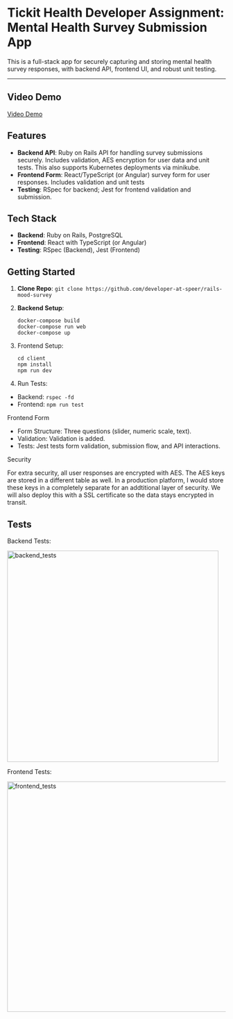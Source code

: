 
# Tickit Health Developer Assignment: Mental Health Survey Submission App

This is a full-stack app for securely capturing and storing mental health survey responses, with backend API, frontend UI, and robust unit testing.

---

## Video Demo

[Video Demo](https://github.com/user-attachments/assets/684353cc-730a-40a1-aa17-31fdc3f36b24)

## Features

- **Backend API**: Ruby on Rails API for handling survey submissions securely. Includes validation, AES encryption for user data and unit tests. This also supports Kubernetes deployments via minikube.  
- **Frontend Form**: React/TypeScript (or Angular) survey form for user responses. Includes validation and unit tests
- **Testing**: RSpec for backend; Jest for frontend validation and submission.

## Tech Stack

- **Backend**: Ruby on Rails, PostgreSQL
- **Frontend**: React with TypeScript (or Angular)
- **Testing**: RSpec (Backend), Jest (Frontend)

## Getting Started

1. **Clone Repo**: `git clone https://github.com/developer-at-speer/rails-mood-survey`
2. **Backend Setup**:
   ``` 
   docker-compose build
   docker-compose run web
   docker-compose up
   ```
3.	Frontend Setup:
    ```
    cd client
    npm install
    npm run dev
    ```

4.	Run Tests:
- Backend: `rspec -fd`
- Frontend: `npm run test`

Frontend Form

- Form Structure: Three questions (slider, numeric scale, text).
- Validation: Validation is added.
- Tests: Jest tests form validation, submission flow, and API interactions.

Security

For extra security, all user responses are encrypted with AES. The AES keys are stored in a different table as well. In a production platform, I would store these keys in a completely separate for an addtitional layer of security. We will also deploy this with a SSL certificate so the data stays encrypted in transit. 

## Tests

Backend Tests:

<img width="487" alt="backend_tests" src="https://github.com/user-attachments/assets/59a26b5d-a94f-4578-8347-0be7844c71b8">

Frontend Tests:

<img width="531" alt="frontend_tests" src="https://github.com/user-attachments/assets/aa41d914-ce30-4979-8d1e-4dfbb4429215">



